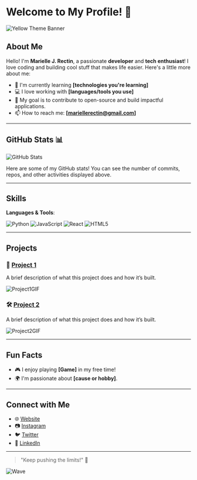 # Welcome to My Profile! 👋

![Yellow Theme Banner](!iNkrgjATd2mu(https://github.com/user-attachments/assets/c5342e1c-dcfc-46d3-8e8c-4ce159fe2ee5)
)  <!-- Optional: add an animated banner -->

## About Me
Hello! I'm **Marielle J. Rectin**, a passionate **developer** and **tech enthusiast**! I love coding and building cool stuff that makes life easier. Here's a little more about me:

- 🌱 I'm currently learning **[technologies you're learning]**
- 💻 I love working with **[languages/tools you use]**
- 🎯 My goal is to contribute to open-source and build impactful applications.
- 📫 How to reach me: **[mariellerectin@gmail.com]**

---

## GitHub Stats 📊

![GitHub Stats](https://github-readme-stats.vercel.app/api?username=onlymarkive&show_icons=true&hide_title=true&count_private=true&hide=prs&theme=radical)  
<!-- Replace [YourGitHubUsername] with your actual GitHub username -->

Here are some of my GitHub stats! You can see the number of commits, repos, and other activities displayed above.

---

## Skills

**Languages & Tools**:

![Python](https://img.shields.io/badge/Python-%233776AB.svg?style=flat-square&logo=python&logoColor=white)
![JavaScript](https://img.shields.io/badge/JavaScript-%23F7DF1E.svg?style=flat-square&logo=javascript&logoColor=black)
![React](https://img.shields.io/badge/React-%2300D1F2.svg?style=flat-square&logo=react&logoColor=black)
![HTML5](https://img.shields.io/badge/HTML5-%23E34F26.svg?style=flat-square&logo=html5&logoColor=white)

---

## Projects

### 🚀 [Project 1](#)
A brief description of what this project does and how it’s built.

![Project1GIF](https://your-image-link.com/project1.gif) <!-- Add an animated GIF showing the project in action -->

### 🛠️ [Project 2](#)
A brief description of what this project does and how it’s built.

![Project2GIF](https://your-image-link.com/project2.gif) <!-- Another animated GIF for your second project -->

---

## Fun Facts

- 🎮 I enjoy playing **[Game]** in my free time!
- 🌍 I'm passionate about **[cause or hobby]**.

---

## Connect with Me

- 🌐 [Website](#)
- 📷 [Instagram](#)
- 🐦 [Twitter](#)
- 💼 [LinkedIn](#)

---

> "Keep pushing the limits!" 🚀

<!-- Example of a fun, animated badge -->
![Wave](https://img.shields.io/badge/Waving-Hello-%23FFD700?style=for-the-badge&logo=wave&logoColor=black)
